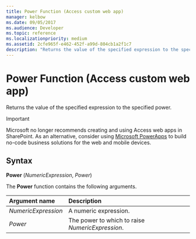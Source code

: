 ```yaml
---
title: Power Function (Access custom web app) 
manager: kelbow
ms.date: 09/05/2017
ms.audience: Developer
ms.topic: reference
ms.localizationpriority: medium
ms.assetid: 2cfe965f-e462-452f-a99d-804cb1a2f1c7
description: "Returns the value of the specified expression to the specified power."
---
```


# Power Function (Access custom web app)

Returns the value of the specified expression to the specified power.
  
> [!IMPORTANT]
> Microsoft no longer recommends creating and using Access web apps in SharePoint. As an alternative, consider using [Microsoft PowerApps](https://powerapps.microsoft.com/) to build no-code business solutions for the web and mobile devices.
  
## Syntax

 **Power** (*NumericExpression*, *Power*)
  
The **Power** function contains the following arguments.
  
|**Argument name**|**Description**|
|:-----|:-----|
| *NumericExpression*  <br/> |A numeric expression.  <br/> |
| *Power*  <br/> |The power to which to raise *NumericExpression*.  <br/> |
